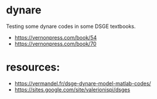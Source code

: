 # dynare
Testing some dynare codes in some DSGE textbooks.
- https://vernonpress.com/book/54
- https://vernonpress.com/book/70

# resources:
- https://vermandel.fr/dsge-dynare-model-matlab-codes/
- https://sites.google.com/site/valerionispi/dsges
